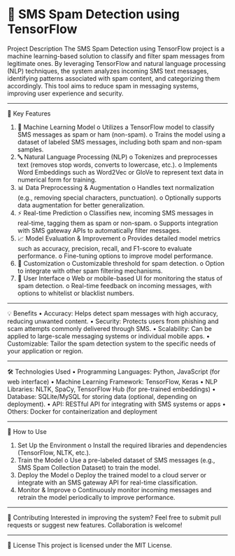 # 📱 SMS Spam Detection using TensorFlow
Project Description
The SMS Spam Detection using TensorFlow project is a machine learning-based solution to classify and filter spam messages from legitimate ones. By leveraging TensorFlow and natural language processing (NLP) techniques, the system analyzes incoming SMS text messages, identifying patterns associated with spam content, and categorizing them accordingly. This tool aims to reduce spam in messaging systems, improving user experience and security.
________________________________________
🌟 Key Features
1.	🧠 Machine Learning Model
o	Utilizes a TensorFlow model to classify SMS messages as spam or ham (non-spam).
o	Trains the model using a dataset of labeled SMS messages, including both spam and non-spam samples.
2.	🔤 Natural Language Processing (NLP)
o	Tokenizes and preprocesses text (removes stop words, converts to lowercase, etc.).
o	Implements Word Embeddings such as Word2Vec or GloVe to represent text data in numerical form for training.
3.	📊 Data Preprocessing & Augmentation
o	Handles text normalization (e.g., removing special characters, punctuation).
o	Optionally supports data augmentation for better generalization.
4.	⚡ Real-time Prediction
o	Classifies new, incoming SMS messages in real-time, tagging them as spam or non-spam.
o	Supports integration with SMS gateway APIs to automatically filter messages.
5.	📈 Model Evaluation & Improvement
o	Provides detailed model metrics such as accuracy, precision, recall, and F1-score to evaluate performance.
o	Fine-tuning options to improve model performance.
6.	🔧 Customization
o	Customizable threshold for spam detection.
o	Option to integrate with other spam filtering mechanisms.
7.	📱 User Interface
o	Web or mobile-based UI for monitoring the status of spam detection.
o	Real-time feedback on incoming messages, with options to whitelist or blacklist numbers.
________________________________________
💡 Benefits
•	Accuracy: Helps detect spam messages with high accuracy, reducing unwanted content.
•	Security: Protects users from phishing and scam attempts commonly delivered through SMS.
•	Scalability: Can be applied to large-scale messaging systems or individual mobile apps.
•	Customizable: Tailor the spam detection system to the specific needs of your application or region.
________________________________________
🛠️ Technologies Used
•	Programming Languages: Python, JavaScript (for web interface)
•	Machine Learning Framework: TensorFlow, Keras
•	NLP Libraries: NLTK, SpaCy, TensorFlow Hub (for pre-trained embeddings)
•	Database: SQLite/MySQL for storing data (optional, depending on deployment).
•	API: RESTful API for integrating with SMS systems or apps
•	Others: Docker for containerization and deployment
________________________________________
🚀 How to Use
1.	Set Up the Environment 
o	Install the required libraries and dependencies (TensorFlow, NLTK, etc.).
2.	Train the Model 
o	Use a pre-labeled dataset of SMS messages (e.g., SMS Spam Collection Dataset) to train the model.
3.	Deploy the Model 
o	Deploy the trained model to a cloud server or integrate with an SMS gateway API for real-time classification.
4.	Monitor & Improve 
o	Continuously monitor incoming messages and retrain the model periodically to improve performance.
________________________________________
🤝 Contributing
Interested in improving the system? Feel free to submit pull requests or suggest new features. Collaboration is welcome!
________________________________________
📜 License
This project is licensed under the MIT License.


